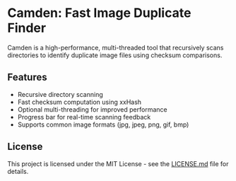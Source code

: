 # Camden: Fast Image Duplicate Finder

Camden is a high-performance, multi-threaded tool that recursively scans directories to identify duplicate image files using checksum comparisons.

## Features

- Recursive directory scanning
- Fast checksum computation using xxHash
- Optional multi-threading for improved performance
- Progress bar for real-time scanning feedback
- Supports common image formats (jpg, jpeg, png, gif, bmp)

## License

This project is licensed under the MIT License - see the [LICENSE.md](LICENSE.md) file for details.
